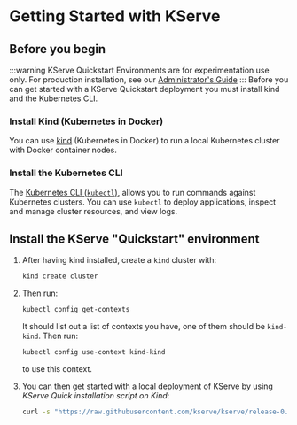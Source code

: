 # Getting Started with KServe
## Before you begin
:::warning
    KServe Quickstart Environments are for experimentation use only. For production installation, see our [Administrator's Guide](../admin/serverless/serverlesss)
:::
Before you can get started with a KServe Quickstart deployment you must install kind and the Kubernetes CLI.

### Install Kind (Kubernetes in Docker)

You can use [kind](https://kind.sigs.k8s.io/docs/user/quick-start) (Kubernetes in Docker) to run a local Kubernetes cluster with Docker container nodes.

### Install the Kubernetes CLI

The [Kubernetes CLI (`kubectl`)](https://kubernetes.io/docs/tasks/tools/install-kubectl), allows you to run commands against Kubernetes clusters. You can use `kubectl` to deploy applications, inspect and manage cluster resources, and view logs.



## Install the KServe "Quickstart" environment
1. After having kind installed, create a `kind` cluster with:

    ```bash
    kind create cluster
    ```

2. Then run:

    ```bash
    kubectl config get-contexts
    ```

    It should list out a list of contexts you have, one of them should be `kind-kind`. Then run:

    ```bash
    kubectl config use-context kind-kind
    ```

    to use this context.

3. You can then get started with a local deployment of KServe by using _KServe Quick installation script on Kind_:

    ```bash
    curl -s "https://raw.githubusercontent.com/kserve/kserve/release-0.11/hack/quick_install.sh" | bash
    ```

